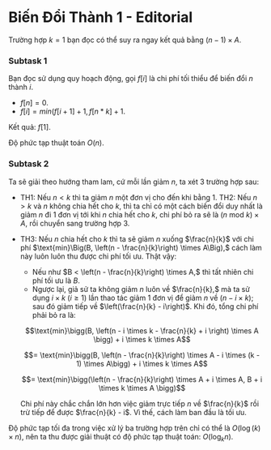 # Biến Đổi Thành 1 - Editorial

Trường hợp $k = 1$ bạn đọc có thể suy ra ngay kết quả bằng $(n - 1) \times A$.

### Subtask 1

Bạn đọc sử dụng quy hoạch động, gọi $f[i]$ là chi phí tối thiểu để biến đổi $n$ thành $i$.

- $f[n] = 0$.
- $f[i] = min(f[i + 1] + 1, f[n * k] + 1$.

Kết quả: $f[1]$.

Độ phức tạp thuật toán $O(n)$.

### Subtask 2

Ta sẽ giải theo hướng tham lam, cứ mỗi lần giảm $n$, ta xét $3$ trường hợp sau:

- TH1: Nếu $n < k$ thì ta giảm $n$ một đơn vị cho đến khi bằng $1$.
TH2: Nếu $n > k$ và $n$ không chia hết cho $k,$ thì ta chỉ có một cách biến đổi duy nhất là giảm $n$ đi $1$ đơn vị tới khi $n$ chia hết cho $k,$ chi phí bỏ ra sẽ là $(n \text{ mod } k) \times A,$ rồi chuyển sang trường hợp $3$.
- TH3: Nếu $n$ chia hết cho $k$ thì ta sẽ giảm $n$ xuống $\frac{n}{k}$ với chi phí $\text{min}\Big(B, \left(n - \frac{n}{k}\right) \times A\Big),$ cách làm này luôn luôn thu được chi phí tối ưu. Thật vậy:

    - Nếu như $B < \left(n - \frac{n}{k}\right) \times A,$ thì tất nhiên chi phí tối ưu là $B$.
    - Ngược lại, giả sử ta không giảm $n$ luôn về $\frac{n}{k},$ mà ta sử dụng $i \times k \ (i \ge 1)$ lần thao tác giảm $1$ đơn vị để giảm $n$ về $(n - i \times k);$ sau đó giảm tiếp về $\left(\frac{n}{k} - i\right)$. Khi đó, tổng chi phí phải bỏ ra là:

    $$\text{min}\bigg(B, \left(n - i \times k - \frac{n}{k} + i \right) \times A \bigg) + i \times k \times A$$

    $$= \text{min}\bigg(B, \left(n - \frac{n}{k}\right) \times A - i \times (k - 1) \times A\bigg) + i \times k \times A$$

    $$= \text{min}\bigg(\left(n - \frac{n}{k}\right) \times A + i \times A, B + i \times k \times A \bigg)$$

    Chi phí này chắc chắn lớn hơn việc giảm trực tiếp $n$ về $\frac{n}{k}$ rồi trừ tiếp để được $\frac{n}{k} - i$. Vì thế, cách làm ban đầu là tối ưu.

Độ phức tạp tối đa trong việc xử lý ba trường hợp trên chỉ có thể là $O\big(\log(k) \times n\big),$ nên ta thu được giải thuật có độ phức tạp thuật toán: $O(\log_k n)$.